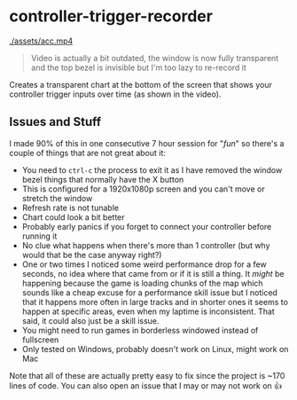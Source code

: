 # controller-trigger-recorder

[./assets/acc.mp4](https://github.com/AntoniosBarotsis/controller-trigger-recorder/assets/50240570/1305a434-bbd1-43fb-b4f2-34cab67a008a)

> Video is actually a bit outdated, the window is now fully transparent and the top bezel is
> invisible but I'm too lazy to re-record it

Creates a transparent chart at the bottom of the screen that shows your controller trigger inputs
over time (as shown in the video).

## Issues and Stuff

I made 90% of this in one consecutive 7 hour session for "*fun*" so there's a couple of things that
are not great about it:

- You need to `ctrl-c` the process to exit it as I have removed the window bezel things that
  normally have the X button
- This is configured for a 1920x1080p screen and you can't move or stretch the window
- Refresh rate is not tunable
- Chart could look a bit better
- Probably early panics if you forget to connect your controller before running it
- No clue what happens when there's more than 1 controller (but why would that be the case anyway right?)
- One or two times I noticed some weird performance drop for a few seconds, no idea where that
  came from or if it is still a thing. It *might* be happening because the game is loading chunks
  of the map which sounds like a cheap excuse for a performance skill issue but I noticed that it
  happens more often in large tracks and in shorter ones it seems to happen at specific areas, even
  when my laptime is inconsistent. That said, it could also just be a skill issue.
- You might need to run games in borderless windowed instead of fullscreen
- Only tested on Windows, probably doesn't work on Linux, might work on Mac

Note that all of these are actually pretty easy to fix since the project is ~170 lines of code. You
can also open an issue that I may or may not work on 👍
